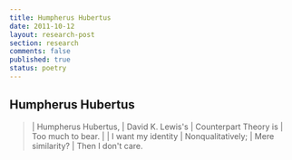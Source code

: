 ```yaml
---
title: Humpherus Hubertus
date: 2011-10-12
layout: research-post
section: research
comments: false
published: true
status: poetry
---
```


## Humpherus Hubertus

>| Humpherus Hubertus,
>| David K. Lewis's
>| Counterpart Theory is
>| Too much to bear.
>| 
>| I want my identity
>| Nonqualitatively;
>| Mere similarity?
>| Then I don't care.
